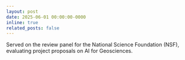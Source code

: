 ```yaml
---
layout: post
date: 2025-06-01 00:00:00-0000
inline: true
related_posts: false
---
```


Served on the review panel for the National Science Foundation (NSF), evaluating project proposals on AI for Geosciences.
